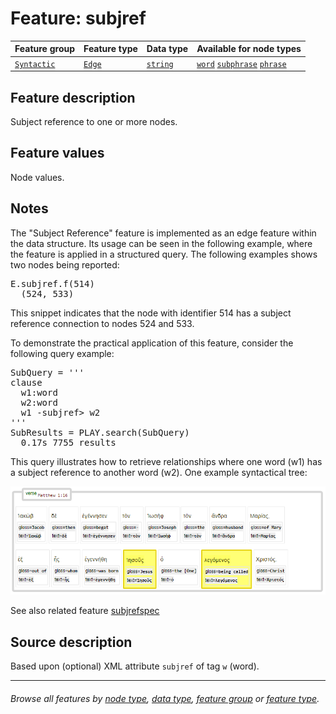 # Feature: subjref <a name="start"></a>

Feature group | Feature type | Data type | Available for node types
---  | --- | --- | ---
[`Syntactic`](featuresbygroup.md#syntactic-features) | [`Edge`](featuresbyfeaturetype.md#edge-features) | [`string`](featuresbydatatype.md#string-datatype)  | [`word`](featuresbynodetype.md#word-nodes) [`subphrase`](featuresbynodetype.md#subphrase-nodes) [`phrase`](featuresbynodetype.md#phrase-nodes)

## Feature description

Subject reference to one or more nodes.

## Feature values

Node values.

## Notes

The "Subject Reference" feature is implemented as an edge feature within the data structure. Its usage can be seen in the following example, where the feature is applied in a structured query. The following examples shows two nodes being reported:

<pre>
E.subjref.f(514)
  (524, 533)
</pre>

This snippet indicates that the node with identifier 514 has a subject reference connection to nodes 524 and 533.

To demonstrate the practical application of this feature, consider the following query example:

<pre>
SubQuery = '''
clause
  w1:word 
  w2:word 
  w1 -subjref> w2
'''
SubResults = PLAY.search(SubQuery)
  0.17s 7755 results
</pre>

This query illustrates how to retrieve relationships where one word (w1) has a subject reference to another word (w2).
One example syntactical tree:

<img src="images/subjref.png" width="600">



See also related feature [subjrefspec](subjrefspec.md#start)

## Source description

Based upon (optional) XML attribute `subjref` of tag `w` (word).


---
###### *Browse all features by [node type](featuresbynodetype.md#start), [data type](featuresbydatatype.md#start), [feature group](featuresbygroup.md#start) or [feature type](featuresbyfeaturetype.md#start).*
